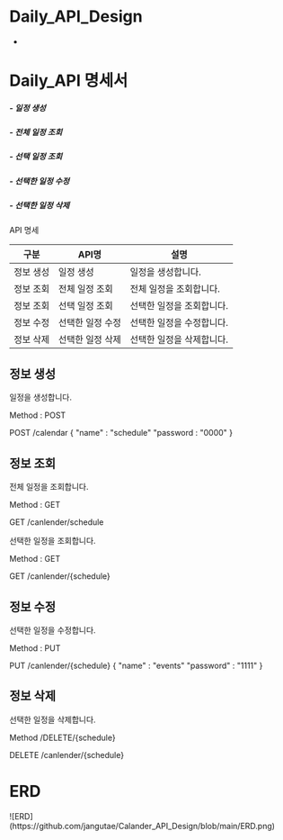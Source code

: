 # Daily_API_Design
-

<h1>Daily_API 명세서</h1>

<H5>- 일정 생성</H5>
<H5>- 전체 일정 조회</H5>
<H5>- 선택 일정 조회</H5>
<H5>- 선택한 일정 수정</H5>
<H5>- 선택한 일정 삭제</H5>

API 명세

| 구분 | API명 | 설명 | 
|-----|---|---|
|정보 생성|일정 생성|일정을 생성합니다.|
|정보 조회|전체 일정 조회|전체 일정을 조회합니다.|
|정보 조회|선택 일정 조회|선택한 일정을 조회합니다.|
|정보 수정|선택한 일정 수정|선택한 일정을 수정합니다.|
|정보 삭제|선택한 일정 삭제|선택한 일정을 삭제합니다.|

정보 생성 
-
일정을 생성합니다.

Method : POST


POST /calendar
{
  "name" : "schedule"
  "password : "0000"
} 

정보 조회
-
전체 일정을 조회합니다.

Method : GET

GET /canlender/schedule



선택한 일정을 조회합니다.

Method : GET

GET /canlender/{schedule}

정보 수정
-

선택한 일정을 수정합니다.

Method : PUT

PUT /canlender/{schedule}
{
  "name" : "events"
  "password" : "1111"
}

정보 삭제
-

선택한 일정을 삭제합니다.

Method  /DELETE/{schedule}

DELETE /canlender/{schedule}

<H1>ERD</H1>
![ERD](https://github.com/jangutae/Calander_API_Design/blob/main/ERD.png) 
